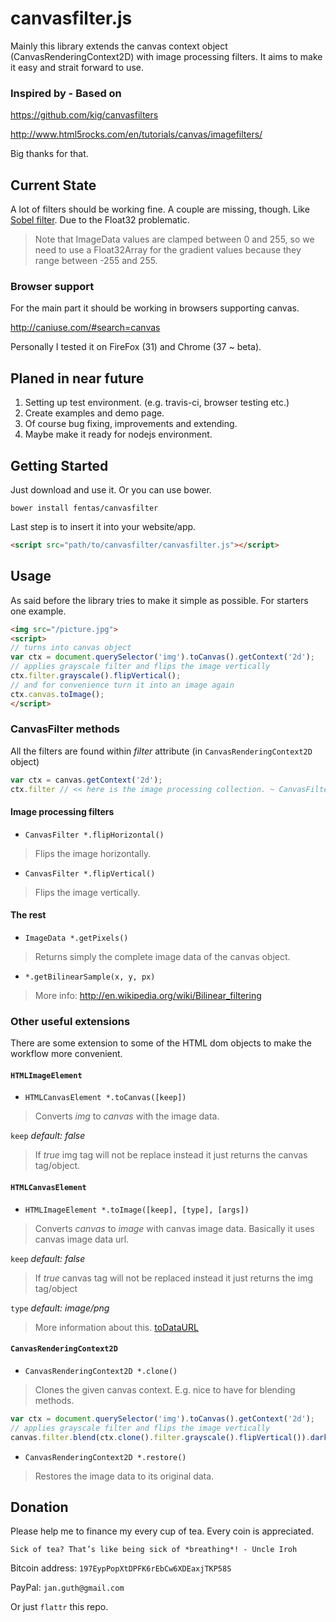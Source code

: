 # canvasfilter.js
Mainly this library extends the canvas context object (CanvasRenderingContext2D)
with image processing filters. It aims to make it easy and strait forward to
use.

### Inspired by - Based on
https://github.com/kig/canvasfilters

http://www.html5rocks.com/en/tutorials/canvas/imagefilters/

Big thanks for that.

## Current State
A lot of filters should be working fine. A couple are missing, though.
Like [Sobel filter](http://en.wikipedia.org/wiki/Sobel_filter). Due to the
Float32 problematic.
> Note that ImageData values are clamped between 0 and 255, so we need
> to use a Float32Array for the gradient values because they
> range between -255 and 255.

### Browser support
For the main part it should be working in browsers supporting canvas.

http://caniuse.com/#search=canvas

Personally I tested it on FireFox (31) and Chrome (37 ~ beta).

## Planed in near future
1. Setting up test environment. (e.g. travis-ci, browser testing etc.)
2. Create examples and demo page.
3. Of course bug fixing, improvements and extending.
4. Maybe make it ready for nodejs environment.

## Getting Started
Just download and use it. Or you can use bower.
```shell
bower install fentas/canvasfilter
```

Last step is to insert it into your website/app.
```html
<script src="path/to/canvasfilter/canvasfilter.js"></script>
```

## Usage
As said before the library tries to make it simple as possible.
For starters one example.
```html
<img src="/picture.jpg">
<script>
// turns into canvas object
var ctx = document.querySelector('img').toCanvas().getContext('2d');
// applies grayscale filter and flips the image vertically
ctx.filter.grayscale().flipVertical();
// and for convenience turn it into an image again
ctx.canvas.toImage();
</script>
```

### CanvasFilter methods
All the filters are found within _filter_ attribute (in
`CanvasRenderingContext2D` object)
```js
var ctx = canvas.getContext('2d');
ctx.filter // << here is the image processing collection. ~ CanvasFilter
```

#### Image processing filters
- `CanvasFilter *.flipHorizontal()`

> Flips the image horizontally.

- `CanvasFilter *.flipVertical()`

> Flips the image vertically.


#### The rest
- `ImageData *.getPixels()`

> Returns simply the complete image data of the canvas object.

- `*.getBilinearSample(x, y, px)`

> More info: http://en.wikipedia.org/wiki/Bilinear_filtering

### Other useful extensions
There are some extension to some of the HTML dom objects to make the
workflow more convenient.

#### `HTMLImageElement`
- `HTMLCanvasElement *.toCanvas([keep])`

> Converts _img_ to _canvas_ with the image data.

  `keep` _default: false_

  > If *true* img tag will not be replace instead it just returns the canvas
  > tag/object.

#### `HTMLCanvasElement`
- `HTMLImageElement *.toImage([keep], [type], [args])`

> Converts _canvas_ to _image_ with canvas image data. Basically it uses canvas
> image data url.

  `keep` _default: false_

  > If *true* canvas tag will not be replaced instead it just returns the img
  > tag/object

  `type` _default: image/png_

  > More information about this.
  > [toDataURL](https://developer.mozilla.org/en-US/docs/Web/API/HTMLCanvasElement)

#### `CanvasRenderingContext2D`
- `CanvasRenderingContext2D *.clone()`

> Clones the given canvas context. E.g. nice to have for blending methods.

```js
var ctx = document.querySelector('img').toCanvas().getContext('2d');
// applies grayscale filter and flips the image vertically
canvas.filter.blend(ctx.clone().filter.grayscale().flipVertical()).darken();
```

- `CanvasRenderingContext2D *.restore()`

> Restores the image data to its original data.

## Donation
Please help me to finance my every cup of tea. Every coin is appreciated.

```
Sick of tea? That’s like being sick of *breathing*! - Uncle Iroh
```

Bitcoin address: `197EypPopXtDPFK6rEbCw6XDEaxjTKP58S`

PayPal: `jan.guth@gmail.com`

Or just `flattr` this repo.

